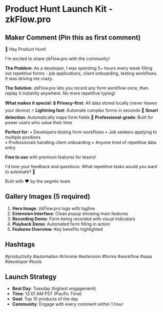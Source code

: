 # Product Hunt Launch Kit - zkFlow.pro

## Maker Comment (Pin this as first comment)
👋 Hey Product Hunt! 

I'm excited to share zkFlow.pro with the community! 

**The Problem**: As a developer, I was spending 5+ hours every week filling out repetitive forms - job applications, client onboarding, testing workflows. It was driving me crazy.

**The Solution**: zkFlow.pro lets you record any form workflow once, then replay it instantly anywhere. No more repetitive typing!

**What makes it special**:
🔒 **Privacy-first**: All data stored locally (never leaves your device)
⚡ **Lightning fast**: Automate complex forms in seconds
🎯 **Smart detection**: Automatically maps form fields
💼 **Professional-grade**: Built for power users who value their time

**Perfect for**:
• Developers testing form workflows
• Job seekers applying to multiple positions  
• Professionals handling client onboarding
• Anyone tired of repetitive data entry

**Free to use** with premium features for teams!

I'd love your feedback and questions. What repetitive tasks would you want to automate? 🚀

Built with ❤️ by the aegntic team

## Gallery Images (5 required)
1. **Hero Image**: zkFlow.pro logo with tagline
2. **Extension Interface**: Clean popup showing main features
3. **Recording Demo**: Form being recorded with visual indicators
4. **Playback Demo**: Automated form filling in action
5. **Features Overview**: Key benefits highlighted

## Hashtags
#productivity #automation #chrome #extension #forms #workflow #saas #developer #tools

## Launch Strategy
- **Best Day**: Tuesday (highest engagement)
- **Time**: 12:01 AM PST (Pacific Time)
- **Goal**: Top 10 products of the day
- **Community**: Engage with every comment within 1 hour
